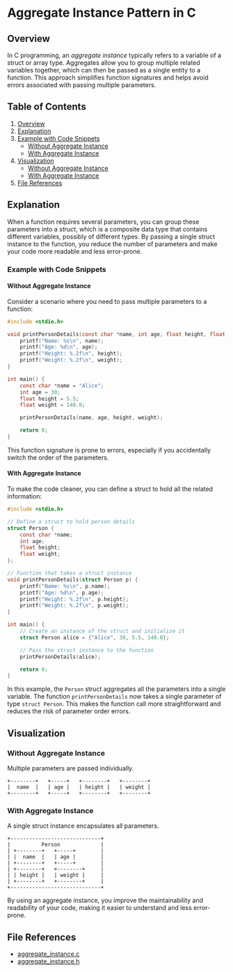 # Aggregate Instance Pattern in C

## Overview

In C programming, an _aggregate instance_ typically refers to a variable of a struct or array type. Aggregates allow you to group multiple related variables together, which can then be passed as a single entity to a function. This approach simplifies function signatures and helps avoid errors associated with passing multiple parameters.

## Table of Contents

1. [Overview](#aggregate-instance-pattern-in-c)
2. [Explanation](#explanation)
3. [Example with Code Snippets](#example-with-code-snippets)
    - [Without Aggregate Instance](#without-aggregate-instance)
    - [With Aggregate Instance](#with-aggregate-instance)
4. [Visualization](#visualization)
    - [Without Aggregate Instance](#without-aggregate-instance-1)
    - [With Aggregate Instance](#with-aggregate-instance-1)
5. [File References](#file-references)

## Explanation

When a function requires several parameters, you can group these parameters into a _struct_, which is a composite data type that contains different variables, possibly of different types. By passing a single struct instance to the function, you reduce the number of parameters and make your code more readable and less error-prone.

### Example with Code Snippets

#### Without Aggregate Instance

Consider a scenario where you need to pass multiple parameters to a function:

```c
#include <stdio.h>

void printPersonDetails(const char *name, int age, float height, float weight) {
    printf("Name: %s\n", name);
    printf("Age: %d\n", age);
    printf("Height: %.2f\n", height);
    printf("Weight: %.2f\n", weight);
}

int main() {
    const char *name = "Alice";
    int age = 30;
    float height = 5.5;
    float weight = 140.0;

    printPersonDetails(name, age, height, weight);

    return 0;
}
```

This function signature is prone to errors, especially if you accidentally switch the order of the parameters.

#### With Aggregate Instance

To make the code cleaner, you can define a struct to hold all the related information:

```c
#include <stdio.h>

// Define a struct to hold person details
struct Person {
    const char *name;
    int age;
    float height;
    float weight;
};

// Function that takes a struct instance
void printPersonDetails(struct Person p) {
    printf("Name: %s\n", p.name);
    printf("Age: %d\n", p.age);
    printf("Height: %.2f\n", p.height);
    printf("Weight: %.2f\n", p.weight);
}

int main() {
    // Create an instance of the struct and initialize it
    struct Person alice = {"Alice", 30, 5.5, 140.0};

    // Pass the struct instance to the function
    printPersonDetails(alice);

    return 0;
}
```

In this example, the `Person` struct aggregates all the parameters into a single variable. The function `printPersonDetails` now takes a single parameter of type `struct Person`. This makes the function call more straightforward and reduces the risk of parameter order errors.

## Visualization

### Without Aggregate Instance

Multiple parameters are passed individually.

```
+--------+   +-----+   +--------+   +--------+
|  name  |   | age |   | height |   | weight |
+--------+   +-----+   +--------+   +--------+
```

### With Aggregate Instance

A single struct instance encapsulates all parameters.

```
+-----------------------------+
|          Person             |
| +--------+   +-----+        |
| |  name  |   | age |        |
| +--------+   +-----+        |
| +--------+   +--------+     |
| | height |   | weight |     |
| +--------+   +--------+     |
+-----------------------------+
```

By using an aggregate instance, you improve the maintainability and readability of your code, making it easier to understand and less error-prone.

## File References

-   [aggregate_instance.c](../src/aggregate/aggregate_instance.c)
-   [aggregate_instance.h](../src/aggregate/aggregate_instance.h)
